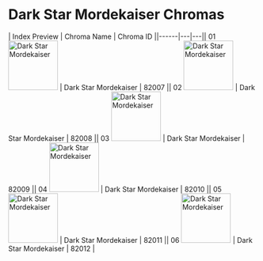 # Dark Star Mordekaiser Chromas

| Index  Preview | Chroma Name | Chroma ID ||------|---|---|| 01  <img src='https://raw.communitydragon.org/latest/plugins/rcp-be-lol-game-data/global/default/v1/champion-chroma-images/82/82007.png' alt='Dark Star Mordekaiser' width='100'> | Dark Star Mordekaiser | 82007 || 02  <img src='https://raw.communitydragon.org/latest/plugins/rcp-be-lol-game-data/global/default/v1/champion-chroma-images/82/82008.png' alt='Dark Star Mordekaiser' width='100'> | Dark Star Mordekaiser | 82008 || 03  <img src='https://raw.communitydragon.org/latest/plugins/rcp-be-lol-game-data/global/default/v1/champion-chroma-images/82/82009.png' alt='Dark Star Mordekaiser' width='100'> | Dark Star Mordekaiser | 82009 || 04  <img src='https://raw.communitydragon.org/latest/plugins/rcp-be-lol-game-data/global/default/v1/champion-chroma-images/82/82010.png' alt='Dark Star Mordekaiser' width='100'> | Dark Star Mordekaiser | 82010 || 05  <img src='https://raw.communitydragon.org/latest/plugins/rcp-be-lol-game-data/global/default/v1/champion-chroma-images/82/82011.png' alt='Dark Star Mordekaiser' width='100'> | Dark Star Mordekaiser | 82011 || 06  <img src='https://raw.communitydragon.org/latest/plugins/rcp-be-lol-game-data/global/default/v1/champion-chroma-images/82/82012.png' alt='Dark Star Mordekaiser' width='100'> | Dark Star Mordekaiser | 82012 |